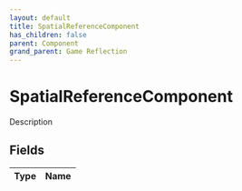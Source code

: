 ```yaml
---
layout: default
title: SpatialReferenceComponent
has_children: false
parent: Component
grand_parent: Game Reflection
---
```

# SpatialReferenceComponent
Description 

## Fields

| Type | Name |
|:-------------|:--------------|

